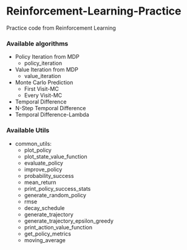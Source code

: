 # Reinforcement-Learning-Practice
Practice code from Reinforcement Learning

### Available algorithms
* Policy Iteration from MDP
  * policy_iteration
* Value Iteration from MDP
  * value_iteration
* Monte Carlo Prediction
  * First Visit-MC
  * Every Visit-MC
* Temporal Difference
* N-Step Temporal Difference
* Temporal Difference-Lambda

### Available Utils
* common_utils:
  * plot_policy
  * plot_state_value_function
  * evaluate_policy
  * improve_policy
  * probability_success
  * mean_return
  * print_policy_success_stats
  * generate_random_policy
  * rmse
  * decay_schedule
  * generate_trajectory
  * generate_trajectory_epsilon_greedy
  * print_action_value_function
  * get_policy_metrics
  * moving_average
